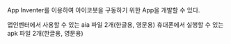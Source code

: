 App Inventer를 이용하여 아이코봇을 구동하기 위한 App을 개발할 수 있다.

앱인벤터에서 사용할 수 있는 aia 파일 2개(한글용, 영문용)
휴대폰에서 실행할 수 있는 apk 파일 2개(한글용, 영문용)
